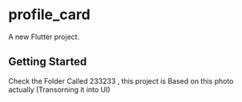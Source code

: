 # profile_card

A new Flutter project.

## Getting Started

Check the Folder Called 233233 , this project is Based on this photo actually (Transorning it into UI)
